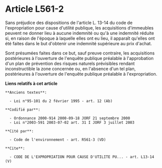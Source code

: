 # Article L561-2

Sans préjudice des dispositions de l'article L. 13-14 du code de l'expropriation pour cause d'utilité publique, les
acquisitions d'immeubles peuvent ne donner lieu à aucune indemnité ou qu'à une indemnité réduite si, en raison de l'époque à
laquelle elles ont eu lieu, il apparaît qu'elles ont été faites dans le but d'obtenir une indemnité supérieure au prix
d'achat. 

Sont présumées faites dans ce but, sauf preuve contraire, les acquisitions postérieures à l'ouverture de l'enquête publique
préalable à l'approbation d'un plan de prévention des risques naturels prévisibles rendant inconstructible la zone concernée
ou, en l'absence d'un tel plan, postérieures à l'ouverture de l'enquête publique préalable à l'expropriation.

**Liens relatifs à cet article**

	**Anciens textes**:

	  - Loi n°95-101 du 2 février 1995 - art. 12 (Ab)

	**Codifié par**:

	  - Ordonnance 2000-914 2000-09-18 JORF 21 septembre 2000
	  - Loi n°2003-591 2003-07-02 art. 31 I JORF 3 juillet 2003

	**Cité par**:

	  - Code de l'environnement - art. R561-3 (VD)

	**Cite**:

	  - CODE DE L'EXPROPRIATION POUR CAUSE D'UTILITE PU... - art. L13-14 (V)
